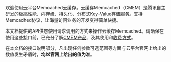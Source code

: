 欢迎使用云平台Memcached云缓存。云缓存Memcached（CMEM）是腾讯自主研发的极高性能、内存级、持久化、分布式Key-Value存储服务。支持Memcached协议，让海量访问业务的开发变得简单快捷。

本文档提供的API供您使用请求调用的方式来操作云缓存Memcached。请确保在使用这些接口前，已充分了解[CMEM产品](http://tce.fsphere.cn/document/product/241/7489)、及其使用和[收费方式](http://tce.fsphere.cn/doc/product/241/1548)。

在本文档的接口说明部分，凡出现任何参数可选范围等方面与云平台官网上给出的数值发生矛盾时，**均以官网上给出的值为准**。

